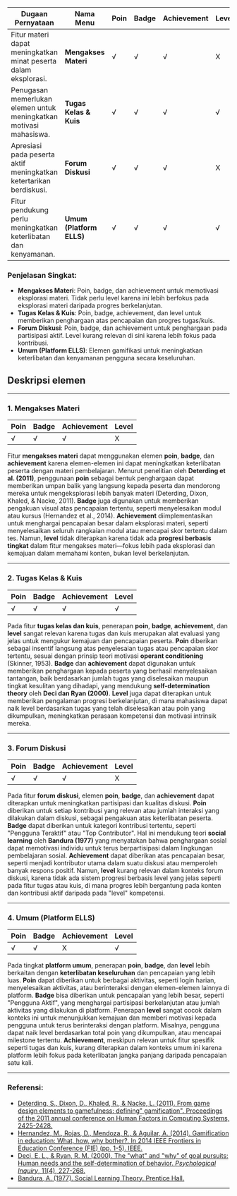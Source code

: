 
| **Dugaan Pernyataan** | **Nama Menu** | **Poin** | **Badge** | **Achievement** | **Level** |
|-----------------------|---------------|----------|-----------|-----------------|-----------|
| Fitur materi dapat meningkatkan minat peserta dalam eksplorasi. | **Mengakses Materi** | √ | √ | √ | X |
| Penugasan memerlukan elemen untuk meningkatkan motivasi mahasiswa. | **Tugas Kelas & Kuis** | √ | √ | √ | √ |
| Apresiasi pada peserta aktif meningkatkan ketertarikan berdiskusi. | **Forum Diskusi** | √ | √ | √ | X |
| Fitur pendukung perlu meningkatkan keterlibatan dan kenyamanan. | **Umum (Platform ELLS)** | √ | √ | √ | √ |

### Penjelasan Singkat:
- **Mengakses Materi**: Poin, badge, dan achievement untuk memotivasi eksplorasi materi. Tidak perlu level karena ini lebih berfokus pada eksplorasi materi daripada progres berkelanjutan.
- **Tugas Kelas & Kuis**: Poin, badge, achievement, dan level untuk memberikan penghargaan atas pencapaian dan progres tugas/kuis.
- **Forum Diskusi**: Poin, badge, dan achievement untuk penghargaan pada partisipasi aktif. Level kurang relevan di sini karena lebih fokus pada kontribusi.
- **Umum (Platform ELLS)**: Elemen gamifikasi untuk meningkatkan keterlibatan dan kenyamanan pengguna secara keseluruhan.

## Deskripsi elemen

---

### 1. **Mengakses Materi**

| **Poin** | **Badge** | **Achievement** | **Level** |
|----------|-----------|-----------------|-----------|
| √ | √ | √ | X |

Fitur **mengakses materi** dapat menggunakan elemen **poin**, **badge**, dan **achievement** karena elemen-elemen ini dapat meningkatkan keterlibatan peserta dengan materi pembelajaran. Menurut penelitian oleh **Deterding et al. (2011)**, penggunaan **poin** sebagai bentuk penghargaan dapat memberikan umpan balik yang langsung kepada peserta dan mendorong mereka untuk mengeksplorasi lebih banyak materi (Deterding, Dixon, Khaled, & Nacke, 2011). **Badge** juga digunakan untuk memberikan pengakuan visual atas pencapaian tertentu, seperti menyelesaikan modul atau kursus (Hernandez et al., 2014). **Achievement** diimplementasikan untuk menghargai pencapaian besar dalam eksplorasi materi, seperti menyelesaikan seluruh rangkaian modul atau mencapai skor tertentu dalam tes. Namun, **level** tidak diterapkan karena tidak ada **progresi berbasis tingkat** dalam fitur mengakses materi—fokus lebih pada eksplorasi dan kemajuan dalam memahami konten, bukan level berkelanjutan.

---

### 2. **Tugas Kelas & Kuis**

| **Poin** | **Badge** | **Achievement** | **Level** |
|----------|-----------|-----------------|-----------|
| √ | √ | √ | √ |

Pada fitur **tugas kelas dan kuis**, penerapan **poin**, **badge**, **achievement**, dan **level** sangat relevan karena tugas dan kuis merupakan alat evaluasi yang jelas untuk mengukur kemajuan dan pencapaian peserta. **Poin** diberikan sebagai insentif langsung atas penyelesaian tugas atau pencapaian skor tertentu, sesuai dengan prinsip teori motivasi **operant conditioning** (Skinner, 1953). **Badge** dan **achievement** dapat digunakan untuk memberikan penghargaan kepada peserta yang berhasil menyelesaikan tantangan, baik berdasarkan jumlah tugas yang diselesaikan maupun tingkat kesulitan yang dihadapi, yang mendukung **self-determination theory** oleh **Deci dan Ryan (2000)**. **Level** juga dapat diterapkan untuk memberikan pengalaman progresi berkelanjutan, di mana mahasiswa dapat naik level berdasarkan tugas yang telah diselesaikan atau poin yang dikumpulkan, meningkatkan perasaan kompetensi dan motivasi intrinsik mereka.

---

### 3. **Forum Diskusi**

| **Poin** | **Badge** | **Achievement** | **Level** |
|----------|-----------|-----------------|-----------|
| √ | √ | √ | X |

Pada fitur **forum diskusi**, elemen **poin**, **badge**, dan **achievement** dapat diterapkan untuk meningkatkan partisipasi dan kualitas diskusi. **Poin** diberikan untuk setiap kontribusi yang relevan atau jumlah interaksi yang dilakukan dalam diskusi, sebagai pengakuan atas keterlibatan peserta. **Badge** dapat diberikan untuk kategori kontribusi tertentu, seperti "Pengguna Teraktif" atau "Top Contributor". Hal ini mendukung teori **social learning** oleh **Bandura (1977)** yang menyatakan bahwa penghargaan sosial dapat memotivasi individu untuk terus berpartisipasi dalam lingkungan pembelajaran sosial. **Achievement** dapat diberikan atas pencapaian besar, seperti menjadi kontributor utama dalam suatu diskusi atau memperoleh banyak respons positif. Namun, **level** kurang relevan dalam konteks forum diskusi, karena tidak ada sistem progresi berbasis level yang jelas seperti pada fitur tugas atau kuis, di mana progres lebih bergantung pada konten dan kontribusi aktif daripada pada "level" kompetensi.

---

### 4. **Umum (Platform ELLS)**

| **Poin** | **Badge** | **Achievement** | **Level** |
|----------|-----------|-----------------|-----------|
| √ | √ | X | √ |

Pada tingkat **platform umum**, penerapan **poin**, **badge**, dan **level** lebih berkaitan dengan **keterlibatan keseluruhan** dan pencapaian yang lebih luas. **Poin** dapat diberikan untuk berbagai aktivitas, seperti login harian, menyelesaikan aktivitas, atau berinteraksi dengan elemen-elemen lainnya di platform. **Badge** bisa diberikan untuk pencapaian yang lebih besar, seperti "Pengguna Aktif", yang menghargai partisipasi berkelanjutan atau jumlah aktivitas yang dilakukan di platform. Penerapan **level** sangat cocok dalam konteks ini untuk menunjukkan kemajuan dan memberi motivasi kepada pengguna untuk terus berinteraksi dengan platform. Misalnya, pengguna dapat naik level berdasarkan total poin yang dikumpulkan, atau mencapai milestone tertentu. **Achievement**, meskipun relevan untuk fitur spesifik seperti tugas dan kuis, kurang diterapkan dalam konteks umum ini karena platform lebih fokus pada keterlibatan jangka panjang daripada pencapaian satu kali.

---

### Referensi:
- [Deterding, S., Dixon, D., Khaled, R., & Nacke, L. (2011). From game design elements to gamefulness: defining" gamification". Proceedings of the 2011 annual conference on Human Factors in Computing Systems, 2425-2428.](https://www.researchgate.net/publication/230854710_From_Game_Design_Elements_to_Gamefulness_Defining_Gamification)
- [Hernandez, M., Rojas, D., Mendoza, R., & Aguilar, A. (2014). Gamification in education: What, how, why bother?. In 2014 IEEE Frontiers in Education Conference (FIE) (pp. 1-5). IEEE.](https://www.researchgate.net/publication/371125127_Challenge_Based_Learning_A_Comprehensive_Survey_of_the_Literature)
- [Deci, E. L., & Ryan, R. M. (2000). The "what" and "why" of goal pursuits: Human needs and the self-determination of behavior. *Psychological Inquiry*, 11(4), 227-268.](https://www.tandfonline.com/doi/abs/10.1207/s15327965pli1104_01)
- [Bandura, A. (1977). Social Learning Theory. Prentice Hall.](https://www.asecib.ase.ro/mps/Bandura_SocialLearningTheory.pdf)

---

